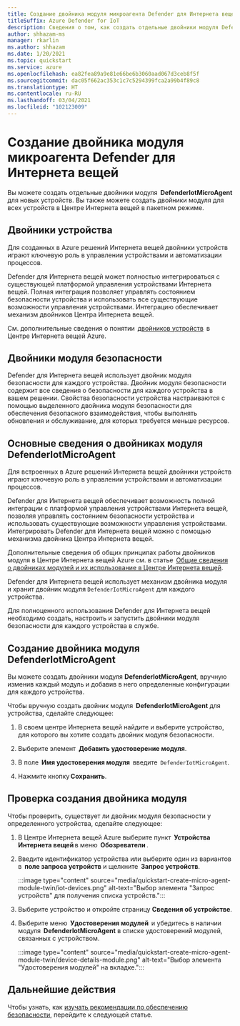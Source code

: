 ```yaml
---
title: Создание двойника модуля микроагента Defender для Интернета вещей
titleSuffix: Azure Defender for IoT
description: Сведения о том, как создать отдельные двойники модуля DefenderIotMicroAgent для новых устройств.
author: shhazam-ms
manager: rkarlin
ms.author: shhazam
ms.date: 1/20/2021
ms.topic: quickstart
ms.service: azure
ms.openlocfilehash: ea82fea89a9e81e66be6b3060aad067d3ceb8f5f
ms.sourcegitcommit: dac05f662ac353c1c7c5294399fca2a99b4f89c8
ms.translationtype: HT
ms.contentlocale: ru-RU
ms.lasthandoff: 03/04/2021
ms.locfileid: "102123009"
---
```

# <a name="create-a-defender-iot-micro-agent-module-twin"></a>Создание двойника модуля микроагента Defender для Интернета вещей 

Вы можете создать отдельные двойники модуля  **DefenderIotMicroAgent** для новых устройств. Вы также можете создать двойники модуля для всех устройств в Центре Интернета вещей в пакетном режиме. 

## <a name="device-twins"></a>Двойники устройства 

Для созданных в Azure решений Интернета вещей двойники устройств играют ключевую роль в управлении устройствами и автоматизации процессов. 

Defender для Интернета вещей может полностью интегрироваться с существующей платформой управления устройствами Интернета вещей. Полная интеграция позволяет управлять состоянием безопасности устройства и использовать все существующие возможности управления устройствами. Интеграцию обеспечивает механизм двойников Центра Интернета вещей. 

См. дополнительные сведения о понятии  [двойников устройств](../iot-hub/iot-hub-devguide-device-twins.md)  в Центре Интернета вещей Azure. 

## <a name="security-module-twins"></a>Двойники модуля безопасности 

Defender для Интернета вещей использует двойник модуля безопасности для каждого устройства. Двойник модуля безопасности содержит все сведения о безопасности для каждого устройства в вашем решении. Свойства безопасности устройства настраиваются с помощью выделенного двойника модуля безопасности для обеспечения безопасного взаимодействия, чтобы выполнять обновления и обслуживание, для которых требуется меньше ресурсов. 

## <a name="understanding-defenderiotmicroagent-module-twins"></a>Основные сведения о двойниках модуля DefenderIotMicroAgent 

Для встроенных в Azure решений Интернета вещей двойники устройств играют ключевую роль в управлении устройствами и автоматизации процессов.

Defender для Интернета вещей обеспечивает возможность полной интеграции с платформой управления устройствами Интернета вещей, позволяя управлять состоянием безопасности устройства и использовать существующие возможности управления устройствами. Интегрировать Defender для Интернета вещей можно с помощью механизма двойника Центра Интернета вещей.  

Дополнительные сведения об общих принципах работы двойников модуля в Центре Интернета вещей Azure см. в статье  [Общие сведения о двойниках модулей и их использование в Центре Интернета вещей](../iot-hub/iot-hub-devguide-module-twins.md).

Defender для Интернета вещей использует механизм двойника модуля и хранит двойник модуля `DefenderIotMicroAgent` для каждого устройства. 

Для полноценного использования Defender для Интернета вещей необходимо создать, настроить и запустить двойники модуля безопасности для каждого устройства в службе. 

## <a name="create-defenderiotmicroagent-module-twin"></a>Создание двойника модуля DefenderIotMicroAgent 

Вы можете создать двойники модуля **DefenderIotMicroAgent**, вручную изменив каждый модуль и добавив в него определенные конфигурации для каждого устройства. 

Чтобы вручную создать двойник модуля  **DefenderIotMicroAgent** для устройства, сделайте следующее: 

1. В своем центре Интернета вещей найдите и выберите устройство, для которого вы хотите создать двойник модуля безопасности. 

1. Выберите элемент  **Добавить удостоверение модуля**. 

1. В поле  **Имя удостоверения модуля**  введите  `DefenderIotMicroAgent`. 

1. Нажмите кнопку **Сохранить**. 

## <a name="verify-the-creation-of-a-module-twin"></a>Проверка создания двойника модуля 

Чтобы проверить, существует ли двойник модуля безопасности у определенного устройства, сделайте следующее: 

1. В Центре Интернета вещей Azure выберите пункт  **Устройства Интернета вещей** в меню  **Обозреватели** . 

1. Введите идентификатор устройства или выберите один из вариантов в  **поле запроса устройств** и щелкните  **Запрос устройств**.  

    :::image type="content" source="media/quickstart-create-micro-agent-module-twin/iot-devices.png" alt-text="Выбор элемента &quot;Запрос устройств&quot; для получения списка устройств.":::

1. Выберите устройство и откройте страницу **Сведения об устройстве**. 

1. Выберите меню  **Удостоверения модулей**  и убедитесь в наличии модуля  **DefenderIotMicroAgent** в списке удостоверений модулей, связанных с устройством.  

    :::image type="content" source="media/quickstart-create-micro-agent-module-twin/device-details-module.png" alt-text="Выбор элемента &quot;Удостоверения модулей&quot; на вкладке.":::

## <a name="next-steps"></a>Дальнейшие действия 

Чтобы узнать, как [изучать рекомендации по обеспечению безопасности](quickstart-investigate-security-recommendations.md), перейдите к следующей статье.
